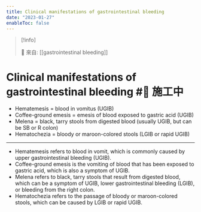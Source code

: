 ```yaml
---
title: Clinical manifestations of gastrointestinal bleeding
date: "2023-01-27"
enableToc: false
---
```


> [!info]
>
> 🌱 來自: [[gastrointestinal bleeding]]

# Clinical manifestations of gastrointestinal bleeding #🚧 施工中

* Hematemesis = blood in vomitus (UGIB)
* Coffee-ground emesis = emesis of blood exposed to gastric acid (UGIB)
* Melena = black, tarry stools from digested blood (usually UGIB, but can be SB or R colon)
* Hematochezia = bloody or maroon-colored stools (LGIB or rapid UGIB)
 
---
* Hematemesis refers to blood in vomit, which is commonly caused by upper gastrointestinal bleeding (UGIB).
* Coffee-ground emesis is the vomiting of blood that has been exposed to gastric acid, which is also a symptom of UGIB.
* Melena refers to black, tarry stools that result from digested blood, which can be a symptom of UGIB, lower gastrointestinal bleeding (LGIB), or bleeding from the right colon.
* Hematochezia refers to the passage of bloody or maroon-colored stools, which can be caused by LGIB or rapid UGIB.

